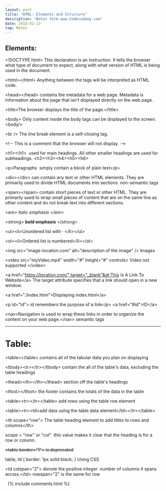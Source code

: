 ```yaml
---
layout: post
title: "HTML: Elements and Structure"
description: "Notes form www.Codecademy.com"
date: 2018-01-13
tag: Notes
---
```


<h2><strong>Elements:</strong></h2>
&lt;!DOCTYPE html&gt; This declaration is an instruction. It tells the browser what type of document to expect, along with what version of HTML is being used in the document.

&lt;html&gt;&lt;/html&gt; Anything between the tags will be interpreted as HTML code.

&lt;head&gt;&lt;/head&gt; contains the metadata for a web page. Metadata is information about the page that isn't displayed directly on the web page.

&lt;title&gt;The browser displays the title of the page.&lt;/title&gt;

&lt;body&gt; Only content inside the body tags can be displayed to the screen. &lt;body/&gt;

&lt;br /&gt; The line break element is a self-closing tag.

&lt;!-- This is a comment that the browser will not display. --&gt;

&lt;h1&gt;&lt;/h1&gt;  used for main headings. All other smaller headings are used for subheadings. &lt;h2&gt;&lt;h3&gt;&lt;h4&gt;&lt;h5&gt;&lt;h6&gt;

&lt;p&gt;Paragraphs  simply contain a block of plain text&lt;/p&gt;

&lt;div&gt;&lt;/div&gt; can contain any text or other HTML elements. They are primarily used to divide HTML documents into sections. non-semantic tags

&lt;span&gt;&lt;/span&gt; contain short pieces of text or other HTML. They are primarily used to wrap small pieces of content that are on the same line as other content and do not break text into different sections.

&lt;em&gt; <em>italic emphasis</em> &lt;/em&gt;

&lt;strong&gt; <strong>bold emphasis</strong> &lt;/strong&gt;

&lt;ul&gt;&lt;li&gt;Unordered list with · &lt;/li&gt;&lt;/ul&gt;

&lt;ol&gt;&lt;li&gt;Ordered list is numbered&lt;/li&gt;&lt;/ol&gt;

&lt;img src="image-location.com" alt="description of the image" /&gt; Images

&lt;video src="myVideo.mp4" width="#" height="#" controls&gt; Video not supported &lt;/video&gt;

&lt;a href="https://location.com/" target="_blank"&gt;This Is A Link To Website&lt;/a&gt; The target attribute specifies that a link should open in a new window.

&lt;a href="./index.html"&gt;Displaying index.html&lt;/a&gt;

&lt;p id="id"&gt; id remembers the purpose of a link&lt;/p&gt; &lt;a href="#id"&gt;ID&lt;/a&gt;

&lt;nav&gt;Navigation is used to wrap these links in order to organize the content on your web page.&lt;/nav&gt; semantic tags

<hr />
<h1><strong>Table:</strong></h1>
&lt;table&gt;&lt;/table&gt; contains all of the tabular data you plan on displaying

&lt;tbody&gt;&lt;tr&gt;&lt;/tr&gt;&lt;/tbody&gt; contain the all of the table's data, excluding the table headings

&lt;thead&gt;&lt;th&gt;&lt;/th&gt;&lt;/thead&gt; section off the table's headings

&lt;tfoot&gt;&lt;/tfoot&gt; the footer contains the totals of the data in the table

&lt;table&gt;&lt;tr&gt;&lt;/tr&gt;&lt;/table&gt; add rows using the table row element

&lt;table&gt;&lt;tr&gt;&lt;td&gt;add data using the table data element&lt;/td&gt;&lt;/tr&gt;&lt;/table&gt;

&lt;th scope="row"&gt; The table heading element to add titles to rows and columns&lt;/th&gt;

scope = "row" or "col"  this value makes it clear that the heading is for a row or column.

<del>&lt;table border="1"&gt; is deprecated</del>

table, td { border: 1px solid black; } Using CSS

&lt;td colspan="2"&gt; denote the positive integer  number of columns it spans across.&lt;/td&gt; rowspan="2" is the same for row

&nbsp;
{% include comments.html %}